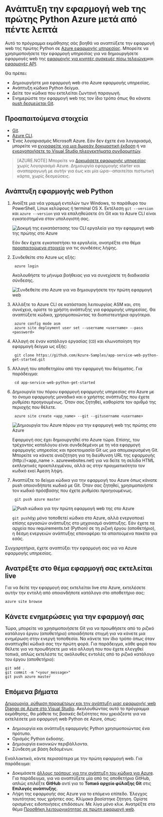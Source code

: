 <properties 
    pageTitle="Ανάπτυξη την εφαρμογή web της πρώτης Python Azure μετά από πέντε λεπτά | Microsoft Azure" 
    description="Μάθετε πόσο εύκολο είναι να εκτελείται εφαρμογών web στο εφαρμογής υπηρεσίας για την ανάπτυξη μιας εφαρμογής του δείγματος. Ξεκινήστε κάνοντας πραγματικό ανάπτυξης γρήγορα και να δείτε αμέσως αποτελέσματα." 
    services="app-service\web"
    documentationCenter=""
    authors="cephalin"
    manager="wpickett"
    editor=""
/>

<tags
    ms.service="app-service-web"
    ms.workload="web"
    ms.tgt_pltfrm="na"
    ms.devlang="na"
    ms.topic="hero-article"
    ms.date="10/13/2016" 
    ms.author="cephalin"
/>
    
# <a name="deploy-your-first-python-web-app-to-azure-in-five-minutes"></a>Ανάπτυξη την εφαρμογή web της πρώτης Python Azure μετά από πέντε λεπτά

Αυτό το πρόγραμμα εκμάθησης σάς βοηθά να αναπτύξετε την εφαρμογή web της πρώτης Python σε [Azure εφαρμογής υπηρεσίας](../app-service/app-service-value-prop-what-is.md).
Μπορείτε να χρησιμοποιήσετε την εφαρμογή υπηρεσίας για να δημιουργήσετε εφαρμογές web της [εφαρμογής για κινητές συσκευές πίσω τελειώνει](/documentation/learning-paths/appservice-mobileapps/)και [εφαρμογές API](../app-service-api/app-service-api-apps-why-best-platform.md).

Θα πρέπει: 

- Δημιουργήστε μια εφαρμογή web στο Azure εφαρμογής υπηρεσίας.
- Ανάπτυξη κώδικα Python δείγμα.
- Δείτε τον κώδικα που εκτελείται ζωντανή παραγωγή.
- Ενημερώστε την εφαρμογή web της τον ίδιο τρόπο όπως θα κάνατε [push δεσμεύεται Git](https://git-scm.com/docs/git-push).

## <a name="prerequisites"></a>Προαπαιτούμενα στοιχεία

- [Git](http://www.git-scm.com/downloads).
- [Azure CLI](../xplat-cli-install.md).
- Ένας λογαριασμός Microsoft Azure. Εάν δεν έχετε ένα λογαριασμό, μπορείτε να [εγγραφείτε για μια δωρεάν δοκιμαστική έκδοση](/pricing/free-trial/?WT.mc_id=A261C142F) ή να [ενεργοποιήσετε το Visual Studio πλεονεκτήματα συνδρομητών](/pricing/member-offers/msdn-benefits-details/?WT.mc_id=A261C142F).

>[AZURE.NOTE] Μπορείτε να [Δοκιμάσετε εφαρμογής υπηρεσίας](http://go.microsoft.com/fwlink/?LinkId=523751) χωρίς λογαριασμό Azure. Δημιουργία εφαρμογής starter και αναπαραγωγή με αυτήν για έως και μία ώρα--απαιτείται πιστωτική κάρτα, χωρίς δεσμεύσεις.

## <a name="deploy-a-python-web-app"></a>Ανάπτυξη εφαρμογής web Python

1. Ανοίξτε μια νέα γραμμή εντολών των Windows, το παράθυρο του PowerShell, Linux κελύφους ή terminal OS X. Εκτέλεση `git --version` και `azure --version` για να επαληθεύσετε ότι Git και το Azure CLI είναι εγκατεστημένα στον υπολογιστή σας.

    ![Δοκιμή της εγκατάστασης του CLI εργαλεία για την εφαρμογή web της πρώτης στο Azure](./media/app-service-web-get-started/1-test-tools.png)

    Εάν δεν έχετε εγκαταστήσει τα εργαλεία, ανατρέξτε στο θέμα [προαπαιτούμενα στοιχεία](#Prerequisites) για τις συνδέσεις λήψης.

3. Συνδεθείτε στο Azure ως εξής:

        azure login

    Ακολουθήστε το μήνυμα βοήθειας για να συνεχίσετε τη διαδικασία σύνδεσης.

    ![Συνδεθείτε στο Azure για να δημιουργήσετε την πρώτη εφαρμογή web](./media/app-service-web-get-started/3-azure-login.png)

4. Αλλάξτε το Azure CLI σε κατάσταση λειτουργίας ASM και, στη συνέχεια, ορίστε το χρήστη ανάπτυξης για εφαρμογής υπηρεσίας. Θα αναπτύξετε κώδικα, χρησιμοποιώντας τα διαπιστευτήρια αργότερα.

        azure config mode asm
        azure site deployment user set --username <username> --pass <password>

1. Αλλαγή σε έναν κατάλογο εργασίας (`CD`) και κλωνοποίηση την εφαρμογή δείγμα ως εξής:

        git clone https://github.com/Azure-Samples/app-service-web-python-get-started.git

2. Αλλαγή του αποθετηρίου από την εφαρμογή του δείγματος. Για παράδειγμα:

        cd app-service-web-python-get-started

4. Δημιουργία του πόρου εφαρμογή εφαρμογής υπηρεσίας στο Azure με το όνομα εφαρμογής μοναδικό και ο χρήστης ανάπτυξης που έχετε ρυθμίσει προηγουμένως. Όταν σας ζητηθεί, καθορίστε τον αριθμό της περιοχής που θέλετε.

        azure site create <app_name> --git --gitusername <username>

    ![Δημιουργία του Azure πόρου για την εφαρμογή web της πρώτης στο Azure](./media/app-service-web-get-started-languages/python-site-create.png)

    Εφαρμογή σας έχει δημιουργηθεί στο Azure τώρα. Επίσης, του τρέχοντος καταλόγου είναι συνδεδεμένοι με τη νέα εφαρμογή εφαρμογής υπηρεσίας και προετοιμασία Git ως μια απομακρυσμένη Git.
    Μπορείτε να κάνετε αναζήτηση για τη διεύθυνση URL της εφαρμογής (http://&lt;app_name >. azurewebsites.net) για να δείτε τη σελίδα HTML εκπληκτικές προεπιλεγμένου, αλλά ας στην πραγματικότητα τον κωδικό εκεί Άμεση λήψη.

4. Αναπτύξτε το δείγμα κώδικα για την εφαρμογή του Azure όπως κάνατε push οποιονδήποτε κωδικό με Git. Όταν σας ζητηθεί, χρησιμοποιήστε τον κωδικό πρόσβασης που έχετε ρυθμίσει προηγουμένως.

        git push azure master

    ![Push κώδικα για την πρώτη εφαρμογή web της στο Azure](./media/app-service-web-get-started-languages/python-git-push.png)

    `git push`όχι μόνο τοποθετεί κώδικα στο Azure, αλλά ενεργοποιεί επίσης εργασιών ανάπτυξης στο μηχανισμό ανάπτυξης. 
    Εάν έχετε τα αρχεία που requirements.txt (Python) σε τη ριζική έργου (αποθετήριο), η δέσμη ενεργειών ανάπτυξης επαναφέρει τα απαιτούμενα πακέτα για εσάς. 

Συγχαρητήρια, έχετε αναπτύξει την εφαρμογή σας για να Azure εφαρμογής υπηρεσίας.

## <a name="see-your-app-running-live"></a>Ανατρέξτε στο θέμα εφαρμογή σας εκτελείται live

Για να δείτε την εφαρμογή σας εκτελείται live στο Azure, εκτελέσετε αυτήν την εντολή από οποιονδήποτε κατάλογο στο αποθετήριο σας:

    azure site browse

## <a name="make-updates-to-your-app"></a>Κάνετε ενημερώσεις για την εφαρμογή σας

Τώρα, μπορείτε να χρησιμοποιήσετε Git για να προωθήσετε από το ριζικό κατάλογο έργου (αποθετήριο) οποιαδήποτε στιγμή για να κάνετε μια ενημέρωση στην ενεργή τοποθεσία. Να κάνετε τον ίδιο τρόπο όπως όταν αναπτυχθεί κώδικά σας την πρώτη φορά. Για παράδειγμα, κάθε φορά που θέλετε για να προωθήσετε μια νέα αλλαγή που που έχετε ελεγχθεί τοπικά, απλώς εκτελέστε τις ακόλουθες εντολές από το ριζικό κατάλογο του έργου (αποθετήριο):

    git add .
    git commit -m "<your_message>"
    git push azure master

## <a name="next-steps"></a>Επόμενα βήματα

[Δημιουργία, ρύθμιση παραμέτρων και την ανάπτυξη μιας εφαρμογής web Django σε Azure στο Visual Studio](web-sites-python-ptvs-django-mysql.md). Ακολουθώντας αυτό το πρόγραμμα εκμάθησης, θα μάθετε τις βασικές δεξιότητες που χρειάζεστε για να εκτελέσετε μια εφαρμογή web Python σε Azure, όπως:

- Δημιουργία και ανάπτυξη εφαρμογής Python χρησιμοποιώντας ένα πρότυπο.
- Ορισμός Python έκδοσης.
- Δημιουργία εικονικών περιβάλλοντα.
- Σύνδεση με βάση δεδομένων.

Εναλλακτικά, κάντε περισσότερα με την πρώτη εφαρμογή web. Για παράδειγμα:

- Δοκιμάσετε [άλλους τρόπους για την ανάπτυξη του κώδικα για Azure](../app-service-web/web-sites-deploy.md). Για παράδειγμα, για να αναπτύξετε μία από τις αποθετήρια GitHub, απλώς επιλέξτε **GitHub** αντί για το **Τοπικό αρχείο φύλαξης Git** στις **Επιλογές ανάπτυξης**.
- Λήψη της εφαρμογής σας Azure για το επόμενο επίπεδο. Έλεγχος ταυτότητας τους χρήστες σας. Κλίμακα βασίστηκε ζήτηση. Ορίστε ορισμένες ειδοποιήσεις επιδόσεων. Με λίγα μόνο κλικ. Ανατρέξτε στο θέμα [Προσθήκη λειτουργικότητας σε πρώτη εφαρμογή web](app-service-web-get-started-2.md).

